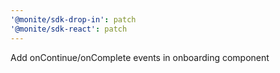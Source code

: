 ```yaml
---
'@monite/sdk-drop-in': patch
'@monite/sdk-react': patch
---
```


Add onContinue/onComplete events in onboarding component
